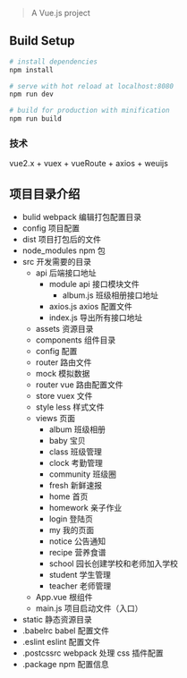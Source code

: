 > A Vue.js project

## Build Setup

```bash
# install dependencies
npm install

# serve with hot reload at localhost:8080
npm run dev

# build for production with minification
npm run build

```

### 技术

vue2.x + vuex + vueRoute + axios + weuijs

## 项目目录介绍

- bulid webpack 编辑打包配置目录
- config 项目配置
- dist 项目打包后的文件
- node_modules npm 包
- src 开发需要的目录
  - api 后端接口地址
    - module api 接口模块文件
      - album.js 班级相册接口地址
    - axios.js axios 配置文件
    - index.js 导出所有接口地址
  - assets 资源目录
  - components 组件目录
  - config 配置
  - router 路由文件
  - mock 模拟数据
  - router vue 路由配置文件
  - store vuex 文件
  - style less 样式文件
  - views 页面
    - album 班级相册
    - baby 宝贝
    - class 班级管理
    - clock 考勤管理
    - community 班级圈
    - fresh 新鲜速报
    - home 首页
    - homework 亲子作业
    - login 登陆页
    - my 我的页面
    - notice 公告通知
    - recipe 营养食谱
    - school 园长创建学校和老师加入学校
    - student 学生管理
    - teacher 老师管理
  - App.vue 根组件
  - main.js 项目启动文件（入口）
- static 静态资源目录
- .babelrc babel 配置文件
- .eslint eslint 配置文件
- .postcssrc webpack 处理 css 插件配置
- .package npm 配置信息